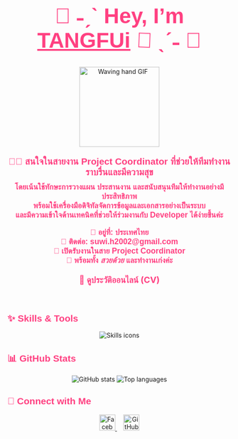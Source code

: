 <!-- Styling สำหรับ GitHub README -->
<style>
  @keyframes wave {
    0% { transform: rotate(0deg) }
    15% { transform: rotate(15deg) }
    30% { transform: rotate(-10deg) }
    40% { transform: rotate(15deg) }
    50% { transform: rotate(-5deg) }
    60% { transform: rotate(10deg) }
    70% { transform: rotate(0deg) }
    100% { transform: rotate(0deg) }
  }
  .wave-hand {
    display: inline-block;
    animation: wave 2.5s infinite;
    transform-origin: 70% 70%;
  }
  .cute-text {
    color: #ff4081;
    font-weight: 700;
    font-family: 'Comic Sans MS', cursive, sans-serif;
  }
  a.cute-link {
    color: #ff4081;
    font-weight: 700;
    text-decoration: none;
  }
  a.cute-link:hover {
    text-decoration: underline;
  }
</style>

<h1 align="center" class="cute-text" style="font-size: 3rem;">
  🌸 ˗ˏˋ Hey, I’m <span style="text-decoration: underline;">TANGFUi</span> <span class="wave-hand">👋</span> ˎˊ˗ 🌸
</h1>

<p align="center">
  <img src="https://media.giphy.com/media/l0MYEqEzwMWFCg8rm/giphy.gif" alt="Waving hand GIF" width="180" />
</p>

<p align="center" class="cute-text" style="font-size: 1.3rem;">
  👩‍💻 สนใจในสายงาน <b>Project Coordinator</b> ที่ช่วยให้ทีมทำงานราบรื่นและมีความสุข  
</p>

<p align="center" class="cute-text" style="font-size: 1.1rem; margin-top: -10px;">
  โดยเน้นใช้ทักษะการวางแผน ประสานงาน และสนับสนุนทีมให้ทำงานอย่างมีประสิทธิภาพ <br/>
  พร้อมใช้เครื่องมือดิจิทัลจัดการข้อมูลและเอกสารอย่างเป็นระบบ <br/>
  และมีความเข้าใจด้านเทคนิคที่ช่วยให้ร่วมงานกับ Developer ได้ง่ายขึ้นค่ะ  
</p>

<p align="center" class="cute-text" style="font-size: 1.1rem; margin-top: 1em;">
  📍 อยู่ที่: <b>ประเทศไทย</b>  
  <br/>
  📧 ติดต่อ: <a href="mailto:suwi.h2002@gmail.com" class="cute-link">suwi.h2002@gmail.com</a>  
  <br/>
  🌟 เปิดรับงานในสาย <b>Project Coordinator</b>  
  <br/>
  💖 พร้อมทั้ง <i>สวยด้วย</i> และทำงานเก่งค่ะ  
</p>

<p align="center" style="margin-top: 1.5em;">
  <a href="https://suwimolh-cv-profile.vercel.app/" target="_blank" class="cute-link" style="font-size: 1.2rem;">
    📄 ดูประวัติออนไลน์ (CV)
  </a>
</p>

<h2 class="cute-text" style="margin-top: 3em;">✨ Skills & Tools</h2>
<p align="center">
  <img src="https://skillicons.dev/icons?i=c,cpp,java,javascript,typescript,python,php,vscode,html,react,nextjs,tailwind,bootstrap,supabase,mysql,nodejs,figma,illustrator,googlecloud,wordpress,dotnet,linux" alt="Skills icons" />
</p>

<h2 class="cute-text">📊 GitHub Stats</h2>
<p align="center">
  <img src="https://github-readme-stats.vercel.app/api?username=SuwiMoLh&show_icons=true&theme=radical" alt="GitHub stats" />
  <img src="https://github-readme-stats.vercel.app/api/top-langs/?username=SuwiMoLh&layout=compact&theme=radical" alt="Top languages" />
</p>

<h2 class="cute-text">🌸 Connect with Me</h2>
<p align="center">
  <a href="https://www.facebook.com/SuwiMoLhz" target="_blank" rel="noreferrer" style="margin-right: 15px;">
    <img src="https://cdn-icons-png.flaticon.com/512/733/733547.png" width="36" height="36" alt="Facebook" />
  </a>
  <a href="https://github.com/SuwiMoLh" target="_blank" rel="noreferrer">
    <img src="https://cdn-icons-png.flaticon.com/512/733/733553.png" width="36" height="36" alt="GitHub" />
  </a>
</p>

